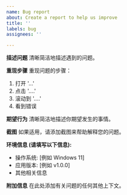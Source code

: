 ```yaml
---
name: Bug report
about: Create a report to help us improve
title: ''
labels: bug
assignees: ''

---
```


**描述问题**
清晰简洁地描述遇到的问题。

**重现步骤**
重现问题的步骤：
1. 打开 '...'
2. 点击 '....'
3. 滚动到 '....'
4. 看到错误

**期望行为**
清晰简洁地描述你期望发生的事情。

**截图**
如果适用，请添加截图来帮助解释您的问题。

**环境信息 (请填写以下信息):**
 - 操作系统: [例如 Windows 11]
 - 应用版本: [例如 v1.0.0]
 - 其他相关信息

**附加信息**
在此处添加有关问题的任何其他上下文。

